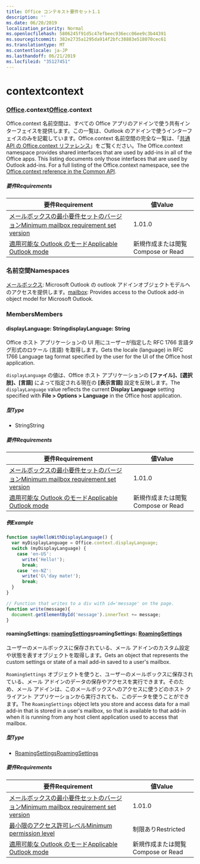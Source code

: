 ```yaml
---
title: Office コンテキスト要件セット1.1
description: ''
ms.date: 06/20/2019
localization_priority: Normal
ms.openlocfilehash: 5806245f91d5c47efbeec936ecc06ee9c3b44391
ms.sourcegitcommit: 382e2735a1295da914f2bfc38883e518070cec61
ms.translationtype: MT
ms.contentlocale: ja-JP
ms.lasthandoff: 06/21/2019
ms.locfileid: "35127451"
---
```

# <a name="context"></a><span data-ttu-id="bea9c-102">context</span><span class="sxs-lookup"><span data-stu-id="bea9c-102">context</span></span>

### <a name="officeofficemdcontext"></a><span data-ttu-id="bea9c-103">[Office](Office.md).context</span><span class="sxs-lookup"><span data-stu-id="bea9c-103">[Office](Office.md).context</span></span>

<span data-ttu-id="bea9c-p101">Office.context 名前空間は、すべての Office アプリのアドインで使う共有インターフェイスを提供します。この一覧は、Outlook のアドインで使うインターフェイスのみを記載しています。Office.context 名前空間の完全な一覧は、「[共通 API の Office.context リファレンス](/javascript/api/office/office.context)」をご覧ください。</span><span class="sxs-lookup"><span data-stu-id="bea9c-p101">The Office.context namespace provides shared interfaces that are used by add-ins in all of the Office apps. This listing documents only those interfaces that are used by Outlook add-ins. For a full listing of the Office.context namespace, see the [Office.context reference in the Common API](/javascript/api/office/office.context).</span></span>


##### <a name="requirements"></a><span data-ttu-id="bea9c-106">要件</span><span class="sxs-lookup"><span data-stu-id="bea9c-106">Requirements</span></span>

|<span data-ttu-id="bea9c-107">要件</span><span class="sxs-lookup"><span data-stu-id="bea9c-107">Requirement</span></span>| <span data-ttu-id="bea9c-108">値</span><span class="sxs-lookup"><span data-stu-id="bea9c-108">Value</span></span>|
|---|---|
|[<span data-ttu-id="bea9c-109">メールボックスの最小要件セットのバージョン</span><span class="sxs-lookup"><span data-stu-id="bea9c-109">Minimum mailbox requirement set version</span></span>](/office/dev/add-ins/reference/requirement-sets/outlook-api-requirement-sets)| <span data-ttu-id="bea9c-110">1.0</span><span class="sxs-lookup"><span data-stu-id="bea9c-110">1.0</span></span>|
|[<span data-ttu-id="bea9c-111">適用可能な Outlook のモード</span><span class="sxs-lookup"><span data-stu-id="bea9c-111">Applicable Outlook mode</span></span>](/outlook/add-ins/#extension-points)| <span data-ttu-id="bea9c-112">新規作成または閲覧</span><span class="sxs-lookup"><span data-stu-id="bea9c-112">Compose or Read</span></span>|

### <a name="namespaces"></a><span data-ttu-id="bea9c-113">名前空間</span><span class="sxs-lookup"><span data-stu-id="bea9c-113">Namespaces</span></span>

<span data-ttu-id="bea9c-114">[メールボックス](office.context.mailbox.md): Microsoft Outlook の outlook アドインオブジェクトモデルへのアクセスを提供します。</span><span class="sxs-lookup"><span data-stu-id="bea9c-114">[mailbox](office.context.mailbox.md): Provides access to the Outlook add-in object model for Microsoft Outlook.</span></span>

### <a name="members"></a><span data-ttu-id="bea9c-115">Members</span><span class="sxs-lookup"><span data-stu-id="bea9c-115">Members</span></span>

#### <a name="displaylanguage-string"></a><span data-ttu-id="bea9c-116">displayLanguage: String</span><span class="sxs-lookup"><span data-stu-id="bea9c-116">displayLanguage: String</span></span>

<span data-ttu-id="bea9c-117">Office ホスト アプリケーションの UI 用にユーザーが指定した RFC 1766 言語タグ形式のロケール (言語) を取得します。</span><span class="sxs-lookup"><span data-stu-id="bea9c-117">Gets the locale (language) in RFC 1766 Language tag format specified by the user for the UI of the Office host application.</span></span>

<span data-ttu-id="bea9c-118">`displayLanguage` の値は、Office ホスト アプリケーションの **[ファイル]、[選択肢]、[言語]** によって指定される現在の **[表示言語]** 設定を反映します。</span><span class="sxs-lookup"><span data-stu-id="bea9c-118">The `displayLanguage` value reflects the current **Display Language** setting specified with **File > Options > Language** in the Office host application.</span></span>

##### <a name="type"></a><span data-ttu-id="bea9c-119">型</span><span class="sxs-lookup"><span data-stu-id="bea9c-119">Type</span></span>

*   <span data-ttu-id="bea9c-120">String</span><span class="sxs-lookup"><span data-stu-id="bea9c-120">String</span></span>

##### <a name="requirements"></a><span data-ttu-id="bea9c-121">要件</span><span class="sxs-lookup"><span data-stu-id="bea9c-121">Requirements</span></span>

|<span data-ttu-id="bea9c-122">要件</span><span class="sxs-lookup"><span data-stu-id="bea9c-122">Requirement</span></span>| <span data-ttu-id="bea9c-123">値</span><span class="sxs-lookup"><span data-stu-id="bea9c-123">Value</span></span>|
|---|---|
|[<span data-ttu-id="bea9c-124">メールボックスの最小要件セットのバージョン</span><span class="sxs-lookup"><span data-stu-id="bea9c-124">Minimum mailbox requirement set version</span></span>](/office/dev/add-ins/reference/requirement-sets/outlook-api-requirement-sets)| <span data-ttu-id="bea9c-125">1.0</span><span class="sxs-lookup"><span data-stu-id="bea9c-125">1.0</span></span>|
|[<span data-ttu-id="bea9c-126">適用可能な Outlook のモード</span><span class="sxs-lookup"><span data-stu-id="bea9c-126">Applicable Outlook mode</span></span>](/outlook/add-ins/#extension-points)| <span data-ttu-id="bea9c-127">新規作成または閲覧</span><span class="sxs-lookup"><span data-stu-id="bea9c-127">Compose or Read</span></span>|

##### <a name="example"></a><span data-ttu-id="bea9c-128">例</span><span class="sxs-lookup"><span data-stu-id="bea9c-128">Example</span></span>

```javascript
function sayHelloWithDisplayLanguage() {
  var myDisplayLanguage = Office.context.displayLanguage;
  switch (myDisplayLanguage) {
    case 'en-US':
      write('Hello!');
      break;
    case 'en-NZ':
      write('G\'day mate!');
      break;
  }
}

// Function that writes to a div with id='message' on the page.
function write(message){
  document.getElementById('message').innerText += message;
}
```

#### <a name="roamingsettings-roamingsettingsjavascriptapioutlook11officeroamingsettings"></a><span data-ttu-id="bea9c-129">roamingSettings: [roamingSettings](/javascript/api/outlook_1_1/office.RoamingSettings)</span><span class="sxs-lookup"><span data-stu-id="bea9c-129">roamingSettings: [RoamingSettings](/javascript/api/outlook_1_1/office.RoamingSettings)</span></span>

<span data-ttu-id="bea9c-130">ユーザーのメールボックスに保存されている、メール アドインのカスタム設定や状態を表すオブジェクトを取得します。</span><span class="sxs-lookup"><span data-stu-id="bea9c-130">Gets an object that represents the custom settings or state of a mail add-in saved to a user's mailbox.</span></span>

<span data-ttu-id="bea9c-131">`RoamingSettings` オブジェクトを使うと、ユーザーのメールボックスに保存されている、メール アドインのデータの保存やアクセスを実行できます。そのため、メール アドインは、このメールボックスへのアクセスに使うどのホスト クライアント アプリケーションから実行されても、このデータを使うことができます。</span><span class="sxs-lookup"><span data-stu-id="bea9c-131">The `RoamingSettings` object lets you store and access data for a mail add-in that is stored in a user's mailbox, so that is available to that add-in when it is running from any host client application used to access that mailbox.</span></span>

##### <a name="type"></a><span data-ttu-id="bea9c-132">型</span><span class="sxs-lookup"><span data-stu-id="bea9c-132">Type</span></span>

*   [<span data-ttu-id="bea9c-133">RoamingSettings</span><span class="sxs-lookup"><span data-stu-id="bea9c-133">RoamingSettings</span></span>](/javascript/api/outlook_1_1/office.RoamingSettings)

##### <a name="requirements"></a><span data-ttu-id="bea9c-134">要件</span><span class="sxs-lookup"><span data-stu-id="bea9c-134">Requirements</span></span>

|<span data-ttu-id="bea9c-135">要件</span><span class="sxs-lookup"><span data-stu-id="bea9c-135">Requirement</span></span>| <span data-ttu-id="bea9c-136">値</span><span class="sxs-lookup"><span data-stu-id="bea9c-136">Value</span></span>|
|---|---|
|[<span data-ttu-id="bea9c-137">メールボックスの最小要件セットのバージョン</span><span class="sxs-lookup"><span data-stu-id="bea9c-137">Minimum mailbox requirement set version</span></span>](/office/dev/add-ins/reference/requirement-sets/outlook-api-requirement-sets)| <span data-ttu-id="bea9c-138">1.0</span><span class="sxs-lookup"><span data-stu-id="bea9c-138">1.0</span></span>|
|[<span data-ttu-id="bea9c-139">最小限のアクセス許可レベル</span><span class="sxs-lookup"><span data-stu-id="bea9c-139">Minimum permission level</span></span>](/outlook/add-ins/understanding-outlook-add-in-permissions)| <span data-ttu-id="bea9c-140">制限あり</span><span class="sxs-lookup"><span data-stu-id="bea9c-140">Restricted</span></span>|
|[<span data-ttu-id="bea9c-141">適用可能な Outlook のモード</span><span class="sxs-lookup"><span data-stu-id="bea9c-141">Applicable Outlook mode</span></span>](/outlook/add-ins/#extension-points)| <span data-ttu-id="bea9c-142">新規作成または閲覧</span><span class="sxs-lookup"><span data-stu-id="bea9c-142">Compose or Read</span></span>|
